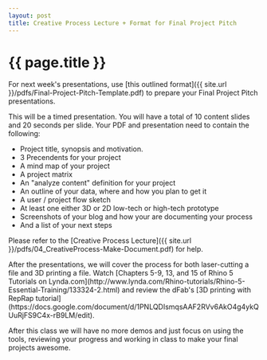 ```yaml
---
layout: post
title: Creative Process Lecture + Format for Final Project Pitch
---
```


{{ page.title }}
================

<p class="meta">

<p>For next week's presentations, use [this outlined format]({{ site.url }}/pdfs/Final-Project-Pitch-Template.pdf) to prepare your Final Project Pitch presentations.</p>

<p>This will be a timed presentation. You will have a total of 10 content slides and 20 seconds per slide. Your PDF and presentation need to contain the following:</p>

 - Project title, synopsis and motivation.
 - 3 Precendents for your project
 - A mind map of your project
 - A project matrix
 - An "analyze content" definition for your project
 - An outline of your data, where and how you plan to get it
 - A user / project flow sketch
 - At least one either 3D or 2D low-tech or high-tech prototype
 - Screenshots of your blog and how your are documenting your process
 - And a list of your next steps

<p>Please refer to the [Creative Process Lecture]({{ site.url }}/pdfs/04_CreativeProcess-Make-Document.pdf) for help.</p>

<p>After the presentations, we will cover the process for both laser-cutting a file and 3D printing a file. Watch [Chapters 5-9, 13, and 15 of Rhino 5 Tutorials on Lynda.com](http://www.lynda.com/Rhino-tutorials/Rhino-5-Essential-Training/133324-2.html) and review the dFab's [3D printing with RepRap tutorial](https://docs.google.com/document/d/1PNLQDIsmqsAAF2RVv6AkO4g4ykQUuRjFS9C4x-rB9LM/edit).</p>

<p>After this class we will have no more demos and just focus on using the tools, reviewing your progress and working in class to make your final projects awesome.</p>
